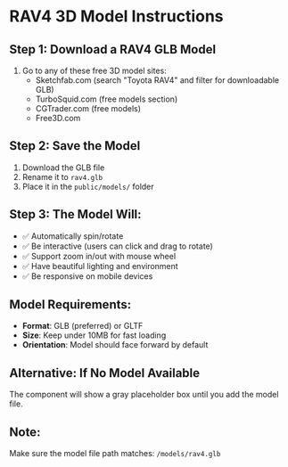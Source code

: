 # RAV4 3D Model Instructions

## Step 1: Download a RAV4 GLB Model
1. Go to any of these free 3D model sites:
   - Sketchfab.com (search "Toyota RAV4" and filter for downloadable GLB)
   - TurboSquid.com (free models section)
   - CGTrader.com (free models)
   - Free3D.com

## Step 2: Save the Model
1. Download the GLB file
2. Rename it to `rav4.glb`
3. Place it in the `public/models/` folder

## Step 3: The Model Will:
- ✅ Automatically spin/rotate
- ✅ Be interactive (users can click and drag to rotate)
- ✅ Support zoom in/out with mouse wheel
- ✅ Have beautiful lighting and environment
- ✅ Be responsive on mobile devices

## Model Requirements:
- **Format**: GLB (preferred) or GLTF
- **Size**: Keep under 10MB for fast loading
- **Orientation**: Model should face forward by default

## Alternative: If No Model Available
The component will show a gray placeholder box until you add the model file.

## Note:
Make sure the model file path matches: `/models/rav4.glb`